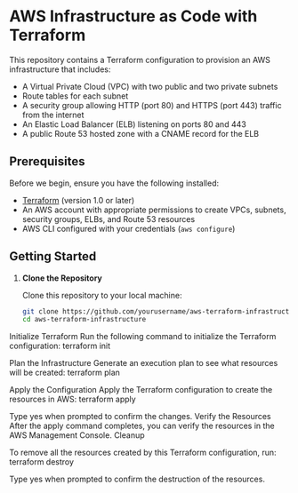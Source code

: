 # AWS Infrastructure as Code with Terraform

This repository contains a Terraform configuration to provision an AWS infrastructure that includes:
- A Virtual Private Cloud (VPC) with two public and two private subnets
- Route tables for each subnet
- A security group allowing HTTP (port 80) and HTTPS (port 443) traffic from the internet
- An Elastic Load Balancer (ELB) listening on ports 80 and 443
- A public Route 53 hosted zone with a CNAME record for the ELB

## Prerequisites

Before we begin, ensure you have the following installed:

- [Terraform](https://www.terraform.io/downloads.html) (version 1.0 or later)
- An AWS account with appropriate permissions to create VPCs, subnets, security groups, ELBs, and Route 53 resources
- AWS CLI configured with your credentials (`aws configure`)

## Getting Started

1. **Clone the Repository**

   Clone this repository to your local machine:

   ```bash
   git clone https://github.com/yourusername/aws-terraform-infrastructure.git
   cd aws-terraform-infrastructure


Initialize Terraform Run the following command to initialize the Terraform configuration:
terraform init


Plan the Infrastructure Generate an execution plan to see what resources will be created:
terraform plan


Apply the Configuration Apply the Terraform configuration to create the resources in AWS:
terraform apply

Type yes when prompted to confirm the changes.
Verify the Resources After the apply command completes, you can verify the resources in the AWS Management Console.
Cleanup

To remove all the resources created by this Terraform configuration, run:
terraform destroy

Type yes when prompted to confirm the destruction of the resources.